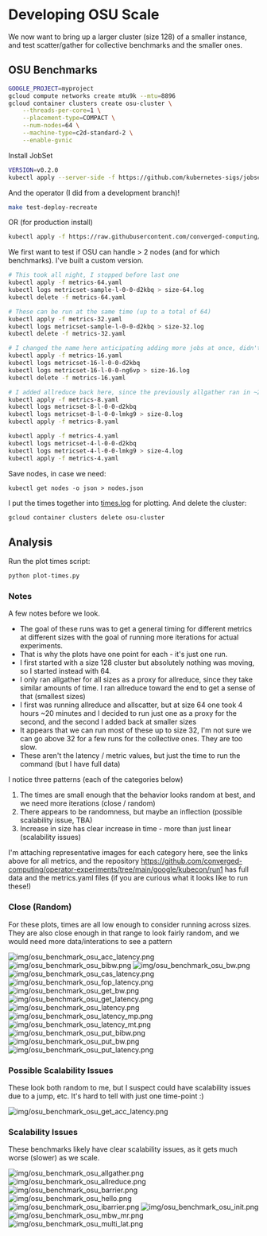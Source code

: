 # Developing OSU Scale

We now want to bring up a larger cluster (size 128) of a smaller instance, and test
scatter/gather for collective benchmarks and the smaller ones.

## OSU Benchmarks

```bash
GOOGLE_PROJECT=myproject
gcloud compute networks create mtu9k --mtu=8896 
gcloud container clusters create osu-cluster \
    --threads-per-core=1 \
    --placement-type=COMPACT \
    --num-nodes=64 \
    --machine-type=c2d-standard-2 \
    --enable-gvnic
```

Install JobSet

```bash
VERSION=v0.2.0
kubectl apply --server-side -f https://github.com/kubernetes-sigs/jobset/releases/download/$VERSION/manifests.yaml
```

And the operator (I did from a development branch)! 

```bash
make test-deploy-recreate
```

OR (for production install)

```bash
kubectl apply -f https://raw.githubusercontent.com/converged-computing/metrics-operator/main/examples/dist/metrics-operator.yaml
```

We first want to test if OSU can handle > 2 nodes (and for which benchmarks). I've built
a custom version.

```bash
# This took all night, I stopped before last one
kubectl apply -f metrics-64.yaml 
kubectl logs metricset-sample-l-0-0-d2kbq > size-64.log
kubectl delete -f metrics-64.yaml 

# These can be run at the same time (up to a total of 64)
kubectl apply -f metrics-32.yaml 
kubectl logs metricset-sample-l-0-0-d2kbq > size-32.log
kubectl delete -f metrics-32.yaml 

# I changed the name here anticipating adding more jobs at once, didn't work
kubectl apply -f metrics-16.yaml 
kubectl logs metricset-16-l-0-0-d2kbq
kubectl logs metricset-16-l-0-0-ng6vp > size-16.log
kubectl delete -f metrics-16.yaml 

# I added allreduce back here, since the previously allgather ran in ~23 minutes
kubectl apply -f metrics-8.yaml 
kubectl logs metricset-8-l-0-0-d2kbq
kubectl logs metricset-8-l-0-0-lmkg9 > size-8.log
kubectl apply -f metrics-8.yaml 

kubectl apply -f metrics-4.yaml 
kubectl logs metricset-4-l-0-0-d2kbq
kubectl logs metricset-4-l-0-0-lmkg9 > size-4.log
kubectl apply -f metrics-4.yaml 
```

Save nodes, in case we need:

```
kubectl get nodes -o json > nodes.json
```
I put the times together into [times.log](times.log) for plotting.
And delete the cluster:

```bash
gcloud container clusters delete osu-cluster
```

## Analysis

Run the plot times script:

```bash
python plot-times.py
```

### Notes

A few notes before we look.

- The goal of these runs was to get a general timing for different metrics at different sizes with the goal of running more iterations for actual experiments.
- That is why the plots have one point for each - it's just one run.
- I first started with a size 128 cluster but absolutely nothing was moving, so I started instead with 64.
- I only ran allgather for all sizes as a proxy for allreduce, since they take similar amounts of time. I ran allreduce toward the end to get a sense of that (smallest sizes)
- I first was running allreduce and allscatter, but at size 64 one took 4 hours ~20 minutes and I decided to run just one as a proxy for the second, and the second I added back at smaller sizes
- It appears that we can run most of these up to size 32, I'm not sure we can go above 32 for a few runs for the collective ones. They are too slow.
- These aren't the latency / metric values, but just the time to run the command (but I have full data)

I notice three patterns (each of the categories below)

1. The times are small enough that the behavior looks random at best, and we need more iterations (close / random)
2. There appears to be randomness, but maybe an inflection (possible scalability issue, TBA)
3. Increase in size has clear increase in time - more than just linear (scalability issues)

I'm attaching representative images for each category here, see the links above for all metrics, and the repository https://github.com/converged-computing/operator-experiments/tree/main/google/kubecon/run1 has full data and the metrics.yaml files (if you are curious what it looks like to run these!)

### Close (Random)

For these plots, times are all low enough to consider running across sizes. They are also close enough
in that range to look fairly random, and we would need more data/interations to see a pattern

![img/osu_benchmark_osu_acc_latency.png](img/osu_benchmark_osu_acc_latency.png)
![img/osu_benchmark_osu_bibw.png](img/osu_benchmark_osu_bibw.png)
![img/osu_benchmark_osu_bw.png](img/osu_benchmark_osu_bw.png)
![img/osu_benchmark_osu_cas_latency.png](img/osu_benchmark_osu_cas_latency.png)
![img/osu_benchmark_osu_fop_latency.png](img/osu_benchmark_osu_fop_latency.png)
![img/osu_benchmark_osu_get_bw.png](img/osu_benchmark_osu_get_bw.png)
![img/osu_benchmark_osu_get_latency.png](img/osu_benchmark_osu_get_latency.png)
![img/osu_benchmark_osu_latency.png](img/osu_benchmark_osu_latency.png)
![img/osu_benchmark_osu_latency_mp.png](img/osu_benchmark_osu_latency_mp.png)
![img/osu_benchmark_osu_latency_mt.png](img/osu_benchmark_osu_latency_mt.png)
![img/osu_benchmark_osu_put_bibw.png](img/osu_benchmark_osu_put_bibw.png)
![img/osu_benchmark_osu_put_bw.png](img/osu_benchmark_osu_put_bw.png)
![img/osu_benchmark_osu_put_latency.png](img/osu_benchmark_osu_put_latency.png)


### Possible Scalability Issues

These look both random to me, but I suspect could have scalability issues due to a jump, etc.
It's hard to tell with just one time-point :)

![img/osu_benchmark_osu_get_acc_latency.png](img/osu_benchmark_osu_get_acc_latency.png)

### Scalability Issues

These benchmarks likely have clear scalability issues, as it gets much worse (slower) as we scale.

![img/osu_benchmark_osu_allgather.png](img/osu_benchmark_osu_allgather.png)
![img/osu_benchmark_osu_allreduce.png](img/osu_benchmark_osu_allreduce.png)
![img/osu_benchmark_osu_barrier.png](img/osu_benchmark_osu_barrier.png)
![img/osu_benchmark_osu_hello.png](img/osu_benchmark_osu_hello.png)
![img/osu_benchmark_osu_ibarrier.png](img/osu_benchmark_osu_ibarrier.png)
![img/osu_benchmark_osu_init.png](img/osu_benchmark_osu_init.png)
![img/osu_benchmark_osu_mbw_mr.png](img/osu_benchmark_osu_mbw_mr.png)
![img/osu_benchmark_osu_multi_lat.png](img/osu_benchmark_osu_multi_lat.png)

